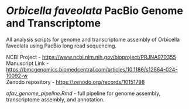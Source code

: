 # *Orbicella faveolata* PacBio Genome and Transcriptome
All analysis scripts for genome and transcriptome assembly of Orbicella faveolata using PacBio long read sequencing. 

NCBI Project - https://www.ncbi.nlm.nih.gov/bioproject/PRJNA970355  
Manuscript Link - https://bmcgenomics.biomedcentral.com/articles/10.1186/s12864-024-10092-w  
Zenodo repository - https://zenodo.org/records/10151798 
  
*ofav_genome_pipeline.Rmd* - full pipeline for genome assembly, transcriptome assembly, and annotation. 
